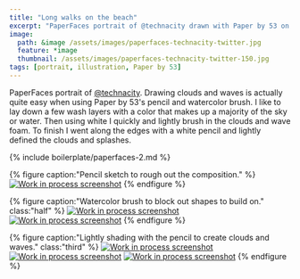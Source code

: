 ```yaml
---
title: "Long walks on the beach"
excerpt: "PaperFaces portrait of @technacity drawn with Paper by 53 on an iPad."
image: 
  path: &image /assets/images/paperfaces-technacity-twitter.jpg 
  feature: *image
  thumbnail: /assets/images/paperfaces-technacity-twitter-150.jpg
tags: [portrait, illustration, Paper by 53]
---
```


PaperFaces portrait of [@technacity](https://twitter.com/technacity). Drawing clouds and waves is actually quite easy when using Paper by 53's pencil and watercolor brush. I like to lay down a few wash layers with a color that makes up a majority of the sky or water. Then using white I quickly and lightly brush in the clouds and wave foam. To finish I went along the edges with a white pencil and lightly defined the clouds and splashes.

{% include boilerplate/paperfaces-2.md %}

{% figure caption:"Pencil sketch to rough out the composition." %}
[![Work in process screenshot](/assets/images/paperfaces-technacity-process-1-600.jpg)](/assets/images/paperfaces-technacity-process-1-lg.jpg)
{% endfigure %}

{% figure caption:"Watercolor brush to block out shapes to build on." class:"half" %}
[![Work in process screenshot](/assets/images/paperfaces-technacity-process-2-600.jpg)](/assets/images/paperfaces-technacity-process-2-lg.jpg)
[![Work in process screenshot](/assets/images/paperfaces-technacity-process-3-600.jpg)](/assets/images/paperfaces-technacity-process-3-lg.jpg)
{% endfigure %}

{% figure caption:"Lightly shading with the pencil to create clouds and waves." class:"third" %}
[![Work in process screenshot](/assets/images/paperfaces-technacity-process-4-600.jpg)](/assets/images/paperfaces-technacity-process-4-lg.jpg)
[![Work in process screenshot](/assets/images/paperfaces-technacity-process-5-600.jpg)](/assets/images/paperfaces-technacity-process-5-lg.jpg)
[![Work in process screenshot](/assets/images/paperfaces-technacity-process-6-600.jpg)](/assets/images/paperfaces-technacity-process-6-lg.jpg)
{% endfigure %}
